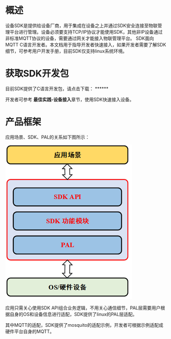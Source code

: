 # 概述

设备SDK是提供给设备厂商，用于集成在设备之上并通过SDK安全连接至物联管理平台进行管理。设备必须要支持TCP/IP协议才能使用SDK，其他非IP设备通过非标准MQTT协议的设备，需要通过网关才能接入物联管理平台。
SDK面向MQTT C语言开发者。本文档用于指导开发者快速接入，如果开发者需要了解SDK细节，可参考用户开发手册，目前SDK仅支持linux系统环境。

# 获取SDK开发包
目前SDK提供了C语言开发包，请点击下载： ******

开发者可参考 **最佳实践-设备接入**章节，使用SDK快速接入设备。



# 产品框架
应用场景、SDK、PAL的关系如下图所示：

![产品框架图](../../../../image/IoT/IoT-Core/Developer-Guide-Device/Introduction-产品框架图.png)

应用只需关心使用SDK API组合业务逻辑，不用关心通信细节，PAL层需要用户根据自身的OS和设备信息进行适配，SDK提供了linux的PAL层适配。

其中MQTT的适配，SDK提供了mosquito的适配示例，开发者可根据示例适配成硬件平台自身的MQTT。

